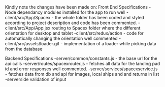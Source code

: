 Kindly note the changes have been made on:
Front End Specifications
-Node dependancy modules installed for the app to run well
-client/src/App/Spacex - the whole folder has been coded and styled according to project description and code has been commented.
-client/src/App/App.jsx routing to Spacex folder where the different orientation for desktop and tablet 
-client/src/redux/action - code for automatically changing the orientation well commented
-client/src/assets/loader.gif - implementation of a loader while picking data from the database

Backend Specifications
-server/common/constants.js - the base url for the api calls
-server/routes/spacexrouter.js - fetches all data for the landing pad id and error responses well commented.
-server/services/spacexservice.js - fetches data from db and api for images, local ships and and returns in list
-serverside validation of input